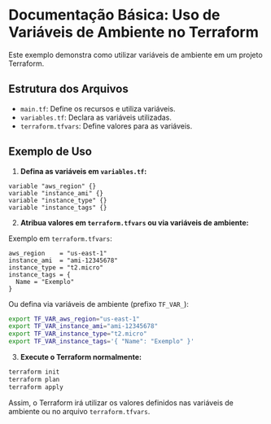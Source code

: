 # Documentação Básica: Uso de Variáveis de Ambiente no Terraform

Este exemplo demonstra como utilizar variáveis de ambiente em um projeto Terraform.

## Estrutura dos Arquivos

- `main.tf`: Define os recursos e utiliza variáveis.
- `variables.tf`: Declara as variáveis utilizadas.
- `terraform.tfvars`: Define valores para as variáveis.

## Exemplo de Uso

1. **Defina as variáveis em `variables.tf`:**

```hcl
variable "aws_region" {}
variable "instance_ami" {}
variable "instance_type" {}
variable "instance_tags" {}
```

2. **Atribua valores em `terraform.tfvars` ou via variáveis de ambiente:**

Exemplo em `terraform.tfvars`:

```hcl
aws_region    = "us-east-1"
instance_ami  = "ami-12345678"
instance_type = "t2.micro"
instance_tags = {
  Name = "Exemplo"
}
```

Ou defina via variáveis de ambiente (prefixo `TF_VAR_`):

```sh
export TF_VAR_aws_region="us-east-1"
export TF_VAR_instance_ami="ami-12345678"
export TF_VAR_instance_type="t2.micro"
export TF_VAR_instance_tags='{ "Name": "Exemplo" }'
```

3. **Execute o Terraform normalmente:**

```sh
terraform init
terraform plan
terraform apply
```

Assim, o Terraform irá utilizar os valores definidos nas variáveis de ambiente ou no arquivo `terraform.tfvars`.
